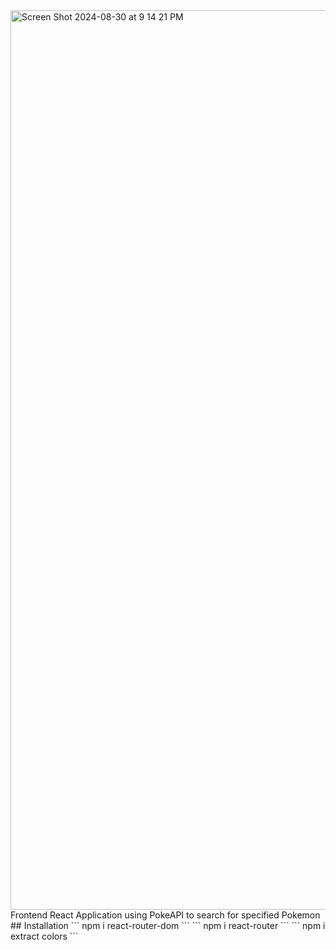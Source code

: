 <img width="1439" alt="Screen Shot 2024-08-30 at 9 14 21 PM" src="https://github.com/user-attachments/assets/477d3ece-5c04-4c46-815a-8339f346ff2e">
Frontend React Application using PokeAPI to search for specified Pokemon
## Installation
```
npm i react-router-dom
```
```
npm i react-router
```
```
npm i extract colors
```
